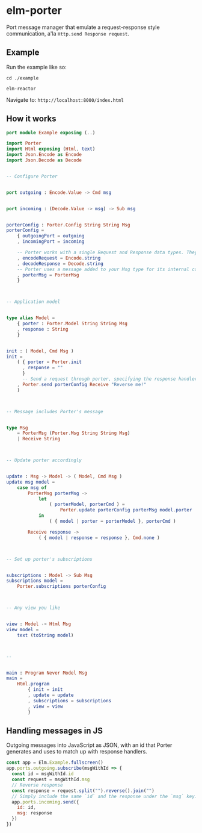 # elm-porter

Port message manager that emulate a request-response style communication, a'la `Http.send Response request`.

## Example

Run the example like so:

`cd ./example`

`elm-reactor`

Navigate to: `http://localhost:8000/index.html`

## How it works

```elm
port module Example exposing (..)

import Porter
import Html exposing (Html, text)
import Json.Encode as Encode
import Json.Decode as Decode


-- Configure Porter


port outgoing : Encode.Value -> Cmd msg


port incoming : (Decode.Value -> msg) -> Sub msg


porterConfig : Porter.Config String String Msg
porterConfig =
    { outgoingPort = outgoing
    , incomingPort = incoming

    -- Porter works with a single Request and Response data types. They can both be anything, as long as you supply decoders :)
    , encodeRequest = Encode.string
    , decodeResponse = Decode.string
    -- Porter uses a message added to your Msg type for its internal communications (See `type Msg` below)
    , porterMsg = PorterMsg
    }



-- Application model


type alias Model =
    { porter : Porter.Model String String Msg
    , response : String
    }


init : ( Model, Cmd Msg )
init =
    ( { porter = Porter.init
      , response = ""
      }
      -- Send a request through porter, specifying the response handler directly
    , Porter.send porterConfig Receive "Reverse me!"
    )



-- Message includes Porter's message


type Msg
    = PorterMsg (Porter.Msg String String Msg)
    | Receive String



-- Update porter accordingly


update : Msg -> Model -> ( Model, Cmd Msg )
update msg model =
    case msg of
        PorterMsg porterMsg ->
            let
                ( porterModel, porterCmd ) =
                    Porter.update porterConfig porterMsg model.porter
            in
                ( { model | porter = porterModel }, porterCmd )

        Receive response ->
            ( { model | response = response }, Cmd.none )



-- Set up porter's subscriptions


subscriptions : Model -> Sub Msg
subscriptions model =
    Porter.subscriptions porterConfig



-- Any view you like


view : Model -> Html Msg
view model =
    text (toString model)



--


main : Program Never Model Msg
main =
    Html.program
        { init = init
        , update = update
        , subscriptions = subscriptions
        , view = view
        }
```

## Handling messages in JS

Outgoing messages into JavaScript as JSON, with an id that Porter generates and uses to match up with response handlers.

```js
const app = Elm.Example.fullscreen()
app.ports.outgoing.subscribe(msgWithId => {
  const id = msgWithId.id
  const request = msgWithId.msg
  // Reverse response
  const response = request.split("").reverse().join("")
  // Simply include the same `id` and the response under the `msg` key.
  app.ports.incoming.send({
    id: id,
    msg: response
  })
})
```

